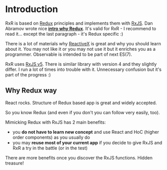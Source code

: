 # Introduction

RxR is based on [Redux](https://github.com/reactjs/redux) principles and implements them with [RxJS](https://github.com/ReactiveX/rxjs). Dan Abramov wrote nice **[intro why Redux](http://redux.js.org/docs/introduction/Motivation.html)**. It's valid for RxR - I recommend to read it... except the last paragraph - it's Redux specific :)

There is a lot of materials why [ReactiveX](http://reactivex.io/) is great and why you should learn about it. You may not like it or you may not use it but it enriches you as a programmer. Observable is intended to be part of next ES(7).

RxR uses [RxJS v5](https://github.com/ReactiveX/rxjs). There is similar library with version 4 and they slightly differ. I run a lot of times into trouble with it. Unnecessary confusion but it's part of the progress :)


## Why Redux way

React rocks. Structure of Redux based app is great and widely accepted.

So you know Redux (and even if you don't you can follow very easily, too).

Mimicking Redux with RxJS has 2 main benefits:

* you **do not have to learn new concept** and use React and HoC (higher order components) as you usually do
* you may **reuse most of your current app** if you decide to give RxJS and RxR a try in the battle (or in the test)

There are more benefits once you discover the RxJS functions. Hidden treasure!
